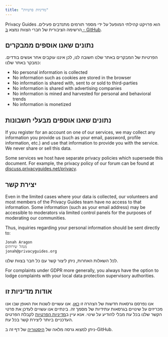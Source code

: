 ```yaml
---
title: "מדיניות פרטיות"
---
```


Privacy Guides הוא פרויקט קהילתי המופעל על ידי מספר תורמים מתנדבים פעילים. הרשימה הציבורית של חברי הצוות נמצא [ב - GitHub](https://github.com/orgs/privacyguides/people).

## נתונים שאנו אוספים ממבקרים

הפרטיות של המבקרים באתר שלנו חשובה לנו, לכן איננו עוקבים אחר אנשים בודדים. כמבקר באתר שלנו:

- No personal information is collected
- No information such as cookies are stored in the browser
- No information is shared with, sent to or sold to third-parties
- No information is shared with advertising companies
- No information is mined and harvested for personal and behavioral trends
- No information is monetized

## נתונים שאנו אוספים מבעלי חשבונות

If you register for an account on one of our services, we may collect any information you provide us (such as your email, password, profile information, etc.) and use that information to provide you with the service. We never share or sell this data.

Some services we host have separate privacy policies which supersede this document. For example, the privacy policy of our forum can be found at [discuss.privacyguides.net/privacy](https://discuss.privacyguides.net/privacy).

## יצירת קשר

Even in the limited cases where your data is collected, our volunteers and most members of the Privacy Guides team have no access to that information. Some information (such as your email address) may be accessible to moderators via limited control panels for the purposes of moderating our communities.

Thus, inquiries regarding your personal information should be sent directly to:

```text
Jonah Aragon
מנהל שירותים
jonah@privacyguides.org
```

לכל השאלות האחרות, ניתן ליצור קשר עם כל חבר בצוות שלנו.

For complaints under GDPR more generally, you always have the option to lodge complaints with your local data protection supervisory authorities.

## אודות מדיניות זו

אנו נפרסם גרסאות חדשות של הצהרה זו [כאן](privacy-policy.md). אנו עשויים לשנות את האופן שבו אנו מכריזים על שינויים בגרסאות עתידיות של מסמך זה. בינתיים אנו עשויים לעדכן את פרטי הקשר שלנו בכל עת מבלי להודיע על שינוי. אנא עיין ב[מדיניות הפרטיות](privacy-policy.md) לקבלת הפרטים העדכניים ביותר ליצירת קשר בכל עת.

ניתן למצוא גרסה מלאה של [היסטוריה](https://github.com/privacyguides/privacyguides.org/commits/main/docs/about/privacy-policy.md) של דף זה ב-GitHub.
